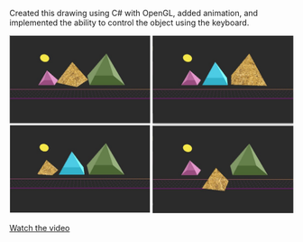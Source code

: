 Created this drawing using C# with OpenGL, added animation, and implemented the ability to control the object using the keyboard.

![3D Pyramids](https://raw.githubusercontent.com/george-wageh/Build-3D-Pyramids-using-opengl/main/20201700211.jpg)

[Watch the video](https://raw.githubusercontent.com/george-wageh/Build-3D-Pyramids-using-opengl/main/video%20.mp4)
